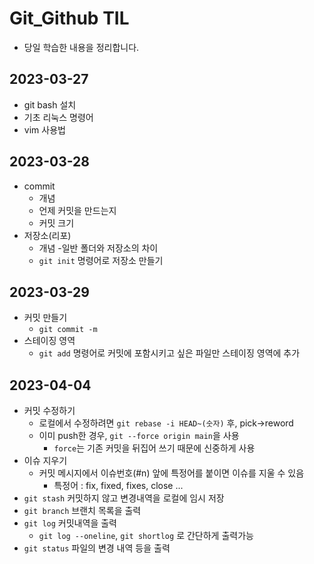 # Git_Github TIL
- 당일 학습한 내용을 정리합니다.

## 2023-03-27
- git bash 설치
- 기초 리눅스 명령어
- vim 사용법

## 2023-03-28
- commit
  - 개념
  - 언제 커밋을 만드는지
  - 커밋 크기
- 저장소(리포)
  - 개념
  -일반 폴더와 저장소의 차이
  - `git init` 명령어로 저장소 만들기

## 2023-03-29
- 커밋 만들기
  - `git commit -m`
- 스테이징 영역
  - `git add` 명령어로 커밋에 포함시키고 싶은 파일만 스테이징 영역에 추가

## 2023-04-04
- 커밋 수정하기
  - 로컬에서 수정하려면 `git rebase -i HEAD~(숫자)` 후, pick->reword
  - 이미 push한 경우, `git --force origin main`을 사용
    - `force`는 기존 커밋을 뒤집어 쓰기 때문에 신중하게 사용
- 이슈 지우기
  - 커밋 메시지에서 이슈번호(#n) 앞에 특정어를 붙이면 이슈를 지울 수 있음
    - 특정어 : fix, fixed, fixes, close ...
- `git stash` 커밋하지 않고 변경내역을 로컬에 임시 저장
- `git branch` 브랜치 목록을 출력
- `git log` 커밋내역을 출력
  - `git log --oneline`, `git shortlog` 로 간단하게 출력가능
- `git status` 파일의 변경 내역 등을 출력